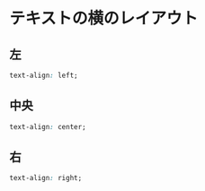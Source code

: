 # テキストの横のレイアウト
## 左
```css
text-align: left;
```

## 中央
```css
text-align: center;
```

## 右
```css
text-align: right;
```
